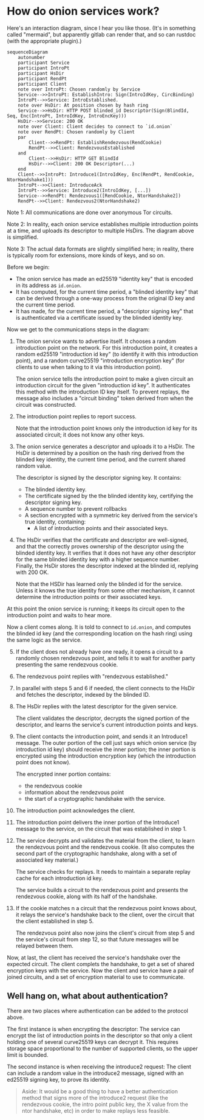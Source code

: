 # How do onion services work?

Here's an interaction diagram, since I hear you like those.  (It's in something
called "mermaid", but apparently gitlab can render that, and so can rustdoc
(with the appropriate plugin).)


```mermaid
sequenceDiagram
    autonumber
    participant Service
    participant IntroPt
    participant HsDir
    participant RendPt
    participant Client
    note over IntroPt: Chosen randomly by Service
    Service-->>IntroPt: EstablishIntro: Sign(IntroIdKey, CircBinding)
    IntroPt-->>Service: IntroEstablished.
    note over HsDir: At position chosen by hash ring
    Service-->>HsDir: HTTP POST blinded_id Descriptor(Sign(BlindId, Seq, Enc(IntroPt, IntroIdKey, IntroEncKey)))
    HsDir-->>Service: 200 OK
    note over Client: Client decides to connect to `id.onion`
    note over RendPt: Chosen randomly by Client
    par
        Client-->>RendPt: EstablishRendezvous(RendCookie)
        RendPt-->>Client: RendezvousEstablished
    and
        Client-->>HsDir: HTTP GET BlindId
        HsDir-->>Client: 200 OK Descriptor(...) 
    end
    Client-->>IntroPt: Introduce1(IntroIdKey, Enc(RendPt, RendCookie, NtorHandshake1]))
    IntroPt-->>Client: IntroduceAck
    IntroPt-->>Service: Introduce2(IntroIdKey, [...])
    Service-->>RendPt: Rendezvous1([RendCookie, NtorHandshake2])
    RendPt-->>Client: Rendezvous2(NtorHandshake2)
```

Note 1: All communications are done over anonymous Tor circuits.

Note 2: In reality, each onion service establishes multiple introduction points
at a time, and uploads its descriptor to multiple HsDirs.  The diagram above is
simplified.

Note 3: The actual data formats are slightly simplified here; in reality, there
is typically room for extensions, more kinds of keys, and so on.



Before we begin:

* The onion service has made an ed25519 "identity key" that is encoded in its
  address as `id.onion`.  
* It has computed, for the current time period, a "blinded identity key" that
  can be derived through a one-way process from the original ID key and the
  current time period.
* It has made, for the current time period, a "descriptor signing key" that is
  authenticated via a certificate issued by the blinded identity key.


Now we get to the communications steps in the diagram:

1. The onion service wants to advertise itself.  It chooses a random
   introduction point on the network. For this introduction point, it creates  a
   random ed25519 "introduction id key" (to identify it with this introduction
   point), and a random curve25519 "introduction encryption key" (for clients to
   use when talking to it via this introduction point). 
   
   The onion service tells the introduction point to make a given circuit an
   introduction circuit for the given "introduction id key".  It authenticates
   this method with the introduction ID key itself.  To prevent replays, the
   message also includes a "circuit binding" token derived from when the circuit
   was constructed.

2. The introduction point replies to report success.

   Note that the introduction point knows only the introduction id key for its
   associated circuit; it does not know any other keys.

3. The onion service generates a descriptor and uploads it to a HsDir.  The
   HsDir is determined by a position on the hash ring derived from the blinded key identity, the current time period, and the current shared random value.
   
   The descriptor is signed by the descriptor signing key.  It contains:
     * The blinded identity key.
     * The certificate signed by the the blinded identity key, certifying 
       the descriptor signing key.
     * A sequence number to prevent rollbacks
     * A section encrypted with a symmetric key derived from the service's true identity, containing:
       * A list of introduction points and their associated keys.


4. The HsDir verifies that the certificate and descriptor are well-signed, and
   that the correctly proves ownership of the descriptor using the blinded
   identity key.  It verifies that it does not have any other descriptor for the
   same blinded identity key with a higher sequence number.  Finally, the HsDir
   stores the descriptor indexed at the blinded id, replying with 200 OK.

   Note that the HSDir has learned only the blinded id for the service.  Unless
   it knows the true identity from some other mechanism, it cannot determine the
   introduction points or their associated keys.

At this point the onion service is running; it keeps its circuit open to the
introduction point and waits to hear more.

Now a client comes along.  It is told to connect to `id.onion`, and computes the
blinded id key (and the corresponding location on the hash ring) using the same
logic as the service.

5. If the client does not already have one ready, it opens a circuit to a
   randomly chosen rendezvous point, and tells it to wait for another party
   presenting the same rendezvous cookie.

6. The rendezvous point replies with "rendezvous established."

7. In parallel with steps 5 and 6 if needed, the client connects to the HsDir and
   fetches the descriptor, indexed by the blinded ID.

8. The HsDir replies with the latest descriptor for the given service.

   The client validates the descriptor, decrypts the signed portion of the
   descriptor, and learns the service's current introduction points and keys.

9. The client contacts the introduction point, and sends it an Introduce1 message.
   The outer portion of the cell just says which onion service (by introduction
   id key) should receive the inner portion; the inner portion is encrypted
   using the introduction encryption key (which the introduction point does not
   know).

   The encrypted inner portion contains:
      * the rendezvous cookie
      * information about the rendezvous point
      * the start of a cryptographic handshake with the service.

10. The introduction point acknowledges the client.

11. The introduction point delivers the inner portion of the Introduce1 message
    to the service, on the circuit that was established in step 1.

12. The service decrypts and validates the material from the client, to learn
    the rendezvous point and the rendezvous cookie.  (It also computes the
    second part of the cryptographic handshake, along with a set of associated
    key material.)

    The service checks for replays.  It needs to maintain a separate replay cache for
    each introduction id key.

    The service builds a circuit to the rendezvous point and presents the
    rendezvous cookie, along with its half of the handshake.

13. If the cookie matches n a circuit that the rendezvous point knows about, 
    it relays the service's handshake back to the client, over the circuit that the
    client established in step 5.  
    
    The rendezvous point also now joins the client's circuit from step 5 and
    the service's circuit from step 12, so that future messages will be relayed
    between them. 

Now, at last, the client has received the service's handshake over the expected
circuit. The client complets the handshake, to get a set of shared encryption
keys with the service.  Now the client and service have a pair of joined
circuits, and a set of encryption material to use to communicate.


## Well hang on, what about authentication?

There are two places where authentication can be added to the protocol above.

The first instance is when encrypting the descriptor: The service can encrypt
the list of introduction points in the descriptor so that only a client holding
one of several curve25519 keys can decrypt it.  This requires storage space
proportional to the number of supported clients, so the upper limit is bounded.

The second instance is when receiving the introduce2 request: The client can
include a random value in the introduce2 message, signed with an ed25519 signing
key, to prove its identity.

> Aside: It would be a good thing to have a better authentication method that
> signs more of the introduce2 request (like the rendezvous cookie, the intro
> point public key, the X value from the ntor handshake, etc) in order to make
> replays less feasible.

